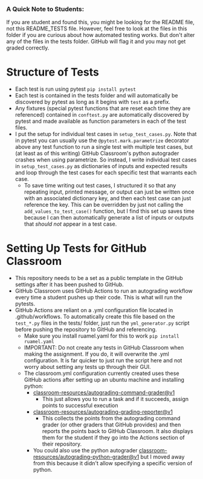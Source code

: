 ### A Quick Note to Students:
If you are student and found this, you might be looking for the README file, not this README_TESTS file. However, feel free to look at the files in this folder if you are curious about how automated testing works. But don't alter any of the files in the tests folder. GitHub will flag it and you may not get graded correctly.

# Structure of Tests
- Each test is run using pytest `pip install pytest`
- Each test is contained in the tests folder and will automatically be discovered
by pytest as long as it begins with `test` as a prefix.
- Any fixtures (special pytest functions that are reset each time they are referenced) contained in `conftest.py` are automatically discovered by pytest and made available as function parameters in each of the test files.
- I put the setup for individual test cases in `setup_test_cases.py`. Note that in pytest you can usually use the `@pytest.mark.parametrize` decorator above any test function to run a single test with multiple test cases, but (at least as of this writing) GitHub Classroom's python autograder crashes when using parametrize. So instead, I write individual test cases in `setup_test_cases.py` as dictionaries of inputs and expected results and loop through the test cases for each specific test that warrants each case.
    - To save time writing out test cases, I structured it so that any repeating input, printed message, or output can just be written once with an associated dictionary key, and then each test case can just reference the key. This can be overridden by just not calling the `add_values_to_test_case()` function, but I find this set up saves time because I can then automatically generate a list of inputs or outputs that *should not* appear in a test case.

# Setting Up Tests for GitHub Classroom
- This repository needs to be a set as a public template in the GitHub settings after it has been pushed to GitHub.
- GitHub Classroom uses GitHub Actions to run an autograding workflow every time a student pushes up their code. This is what will run the pytests.
- GitHub Actions are reliant on a .yml configuration file located in .github/workflows. To automatically create this file based on the `test_*.py` files in the tests/ folder, just run the `yml_generator.py` script before pushing the repository to GitHub and referencing.
    - Make sure you install ruamel.yaml for this to work `pip install ruamel.yaml`
    - IMPORTANT: Do not create any tests in GitHub Classroom when making the assignment. If you do, it will overwrite the .yml configuration. It is far quicker to just run the script here and not worry about setting any tests up through their GUI.
    - The classroom.yml configuration currently created uses these GitHub actions after setting up an ubuntu machine and installing python:
        - [classroom-resources/autograding-command-grader@v1](https://github.com/classroom-resources/autograding-command-grader)
            - This just allows you to run a task and if it succeeds, assign points to successful execution
        - [classroom-resources/autograding-grading-reporter@v1](https://github.com/classroom-resources/autograding-grading-reporter)
            - This collects the points from the autograding command grader (or other graders that GitHub provides) and then reports the points back to GitHub Classroom. It also displays them for the student if they go into the Actions section of their repository.
        - You could also use the python autograder [classroom-resources/autograding-python-grader@v1](https://github.com/classroom-resources/autograding-python-grader) but I moved away from this because it didn't allow specifying a specific version of python. 



